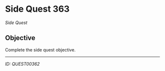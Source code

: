# Side Quest 363

*Side Quest*

## Objective
Complete the side quest objective.

---
*ID: QUEST00362*